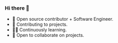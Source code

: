 ### Hi there 👋


- 🔭 Open source contributor + Software Engineer.
- 🌱 Contributing to projects.
- 👨‍💻 Continuously learning. 
- 👯 Open to collaborate on  projects.


